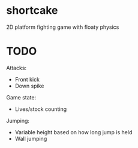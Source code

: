 # shortcake
2D platform fighting game with floaty physics

# TODO

Attacks:
- Front kick
- Down spike

Game state:
- Lives/stock counting

Jumping:
- Variable height based on how long jump is held
- Wall jumping